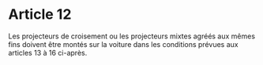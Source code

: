 # Article 12

Les projecteurs de croisement ou les projecteurs mixtes agréés aux mêmes fins doivent être montés sur la voiture dans les conditions prévues aux articles 13 à 16 ci-après.
